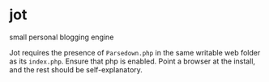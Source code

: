 # jot
small personal blogging engine

Jot requires the presence of `Parsedown.php` in the same writable web folder as its `index.php`. Ensure that php is enabled. Point a browser at the install, and the rest should be self-explanatory.
